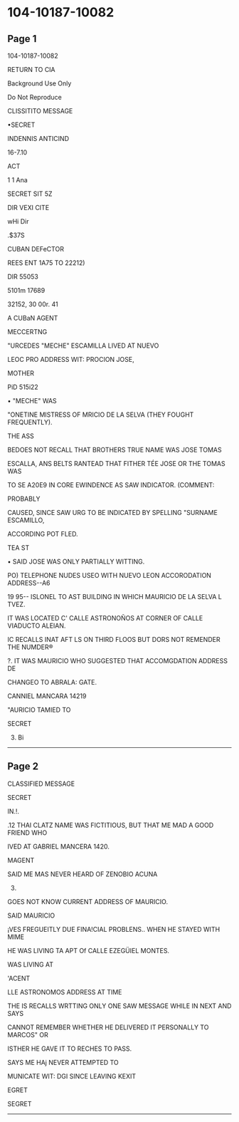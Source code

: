# 104-10187-10082

## Page 1

104-10187-10082

RETURN TO CIA

Background Use Only

Do Not Reproduce

CLISSITITO MESSAGE

•SECRET

INDENNIS ANTICIND

16-7.10

ACT

1 1 Ana

SECRET SIT 5Z

DIR VEXI CITE

wHi Dir

.$37S

CUBAN DEFeCTOR

REES ENT 1A75 TO 22212)

DIR 55053

5101m 17689

32152, 30 00r. 41

A CUBaN AGENT

MECCERTNG

"URCEDES "MECHE" ESCAMILLA LIVED AT NUEVO

LEOC PRO ADDRESS WIT: PROCION JOSE,

MOTHER

PiD 515i22

• "MECHE" WAS

"ONETINE MISTRESS OF MRICIO DE LA SELVA (THEY FOUGHT FREQUENTLY).

THE ASS

BEDOES NOT RECALL THAT BROTHERS TRUE NAME WAS JOSE TOMAS

ESCALLA, ANS BELTS RANTEAD THAT FITHER TÉE JOSE OR THE TOMAS WAS

TO SE A20E9 IN CORE EWINDENCE AS SAW INDICATOR. (COMMENT:

PROBABLY

CAUSED, SINCE SAW URG TO BE INDICATED BY SPELLING "SURNAME ESCAMILLO,

ACCORDING POT FLED.

TEA ST

• SAID JOSE WAS ONLY PARTIALLY WITTING.

PO) TELEPHONE NUDES USEO WITH NUEVO LEON ACCORODATION ADDRESS--A6

19 95-- ISLONEL TO AST BUILDING IN WHICH MAURICIO DE LA SELVA L TVEZ.

IT WAS LOCATED C' CALLE ASTRONOÑOS AT CORNER OF CALLE VIADUCTO ALEIAN.

IC RECALLS INAT AFT LS ON THIRD FLOOS BUT DORS NOT REMENDER THE NUMDER®

?. IT WAS MAURICIO WHO SUGGESTED THAT ACCOMGDATION ADDRESS DE

CHANGEO TO ABRALA: GATE.

CANNIEL MANCARA 14219

"AURICIO TAMIED TO

SECRET

3. Bi

---

## Page 2

CLASSIFIED MESSAGE

SECRET

IN.!.

.12 THAI CLATZ NAME WAS FICTITIOUS, BUT THAT ME MAD A GOOD FRIEND WHO

IVED AT GABRIEL MANCERA 1420.

MAGENT

SAID ME MAS NEVER HEARD OF ZENOBIO ACUNA

3.

GOES NOT KNOW CURRENT ADDRESS OF MAURICIO.

SAID MAURICIO

¡VES FREGUEITLY DUE FINA!CIAL PROBLENS.. WHEN HE STAYED WITH MIME

HE WAS LIVING TA APT Of CALLE EZEGÜIEL MONTES.

WAS LIVING AT

'ACENT

LLE ASTRONOMOS ADDRESS AT TIME

THE IS RECALLS WRTTING ONLY ONE SAW MESSAGE WHILE IN NEXT AND SAYS

CANNOT REMEMBER WHETHER HE DELIVERED IT PERSONALLY TO MARCOS" OR

ISTHER HE GAVE IT TO RECHES TO PASS.

SAYS ME HAj NEVER ATTEMPTED TO

MUNICATE WIT: DGI SINCE LEAVING KEXIT

EGRET

SEGRET

---

